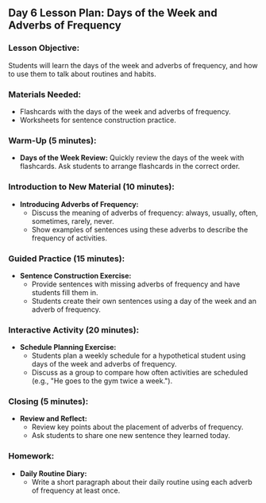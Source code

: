 ## Day 6 Lesson Plan: Days of the Week and Adverbs of Frequency

### Lesson Objective:
Students will learn the days of the week and adverbs of frequency, and how to use them to talk about routines and habits. 

### Materials Needed:
- Flashcards with the days of the week and adverbs of frequency.
- Worksheets for sentence construction practice.

### Warm-Up (5 minutes):
- **Days of the Week Review:** Quickly review the days of the week with flashcards. Ask students to arrange flashcards in the correct order.

### Introduction to New Material (10 minutes):
- **Introducing Adverbs of Frequency:**
  - Discuss the meaning of adverbs of frequency: always, usually, often, sometimes, rarely, never.
  - Show examples of sentences using these adverbs to describe the frequency of activities.

### Guided Practice (15 minutes):
- **Sentence Construction Exercise:**
  - Provide sentences with missing adverbs of frequency and have students fill them in.
  - Students create their own sentences using a day of the week and an adverb of frequency.

### Interactive Activity (20 minutes):
- **Schedule Planning Exercise:**
  - Students plan a weekly schedule for a hypothetical student using days of the week and adverbs of frequency.
  - Discuss as a group to compare how often activities are scheduled (e.g., "He goes to the gym twice a week.").

### Closing (5 minutes):
- **Review and Reflect:**
  - Review key points about the placement of adverbs of frequency.
  - Ask students to share one new sentence they learned today.

### Homework:
- **Daily Routine Diary:**
  - Write a short paragraph about their daily routine using each adverb of frequency at least once.
